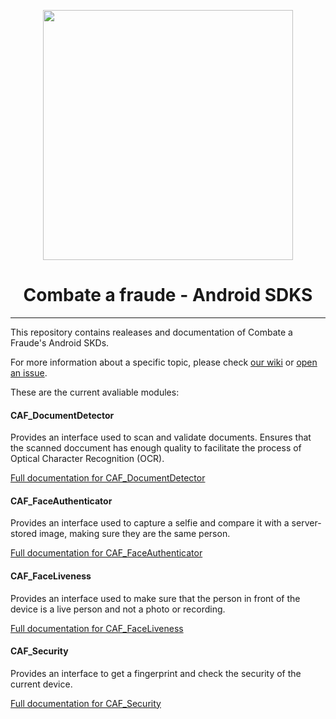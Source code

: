 <div align="center">
  
  [<img width="400px" src="https://github.com/combateafraude/android-sdk/blob/master/resources/logo_black.png?raw=true">](https://combateafraude.com)

  # Combate a fraude - Android SDKS
</div>

<hr>

This repository contains realeases and documentation of Combate a Fraude's Android SKDs.

For more information about a specific topic, please check [our wiki](https://github.com/combateafraude/android-sdk/wiki) or [open an issue](https://github.com/combateafraude/android-sdk/issues).

These are the current avaliable modules:

#### CAF_DocumentDetector

Provides an interface used to scan and validate documents. Ensures that the scanned doccument has enough quality to facilitate the process of Optical Character Recognition (OCR).

[Full documentation for CAF_DocumentDetector](https://github.com/combateafraude/android-sdk/wiki/CAF_DocumentDetector)

#### CAF_FaceAuthenticator

Provides an interface used to capture a selfie and compare it with a server-stored image, making sure they are the same person.

[Full documentation for CAF_FaceAuthenticator](https://github.com/combateafraude/android-sdk/wiki/CAF_FaceAuthenticator)

#### CAF_FaceLiveness

Provides an interface used to make sure that the person in front of the device is a live person and not a photo or recording.

[Full documentation for CAF_FaceLiveness](https://github.com/combateafraude/android-sdk/wiki/CAF_FaceLiveness)

#### CAF_Security

Provides an interface to get a fingerprint and check the security of the current device.

[Full documentation for CAF_Security](https://github.com/combateafraude/android-sdk/wiki/CAF_Security)
